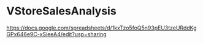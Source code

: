 # VStoreSalesAnalysis
https://docs.google.com/spreadsheets/d/1kxTzo5foQ5n93pEU3tzeURddKgGPx646e9C-xSieeA4/edit?usp=sharing
